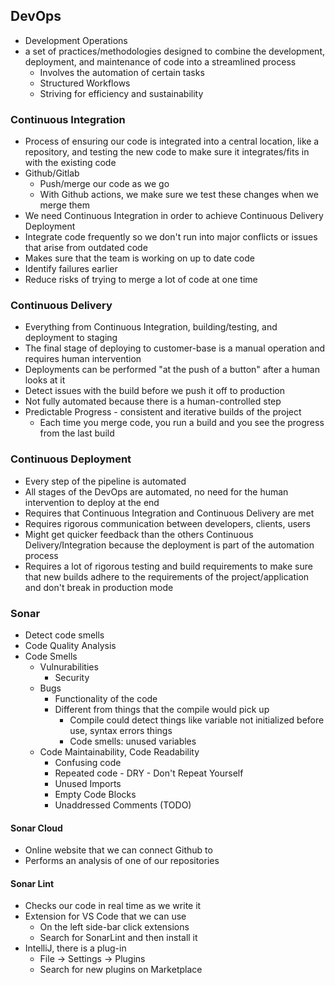 ## DevOps
- Development Operations
- a set of practices/methodologies designed to combine the development, deployment, and maintenance of code into a streamlined process
    - Involves the automation of certain tasks
    - Structured Workflows
    - Striving for efficiency and sustainability

### Continuous Integration
- Process of ensuring our code is integrated into a central location, like a repository, and testing the new code to make sure it integrates/fits in with the existing code
- Github/Gitlab
    - Push/merge our code as we go
    - With Github actions, we make sure we test these changes when we merge them
- We need Continuous Integration in order to achieve Continuous Delivery Deployment
- Integrate code frequently so we don't run into major conflicts or issues that arise from outdated code
- Makes sure that the team is working on up to date code
- Identify failures earlier
- Reduce risks of trying to merge a lot of code at one time

### Continuous Delivery
- Everything from Continuous Integration, building/testing, and deployment to staging
- The final stage of deploying to customer-base is a manual operation and requires human intervention
- Deployments can be performed "at the push of a button" after a human looks at it
- Detect issues with the build before we push it off to production
- Not fully automated because there is a human-controlled step
- Predictable Progress - consistent and iterative builds of the project
    - Each time you merge code, you run a build and you see the progress from the last build

### Continuous Deployment
- Every step of the pipeline is automated
- All stages of the DevOps are automated, no need for the human intervention to deploy at the end
- Requires that Continuous Integration and Continuous Delivery are met
- Requires rigorous communication between developers, clients, users
- Might get quicker feedback than the others Continuous Delivery/Integration because the deployment is part of the automation process
- Requires a lot of rigorous testing and build requirements to make sure that new builds adhere to the requirements of the project/application and don't break in production mode

### Sonar
- Detect code smells
- Code Quality Analysis
- Code Smells
    - Vulnurabilities
        - Security
    - Bugs
        - Functionality of the code
        - Different from things that the compile would pick up 
            - Compile could detect things like variable not initialized before use, syntax errors things
            - Code smells: unused variables
    - Code Maintainability, Code Readability
        - Confusing code
        - Repeated code - DRY - Don't Repeat Yourself
        - Unused Imports
        - Empty Code Blocks
        - Unaddressed Comments (TODO)

#### Sonar Cloud
- Online website that we can connect Github to
- Performs an analysis of one of our repositories

#### Sonar Lint
- Checks our code in real time as we write it
- Extension for VS Code that we can use
    - On the left side-bar click extensions
    - Search for SonarLint and then install it
- IntelliJ, there is a plug-in
    - File -> Settings -> Plugins
    - Search for new plugins on Marketplace